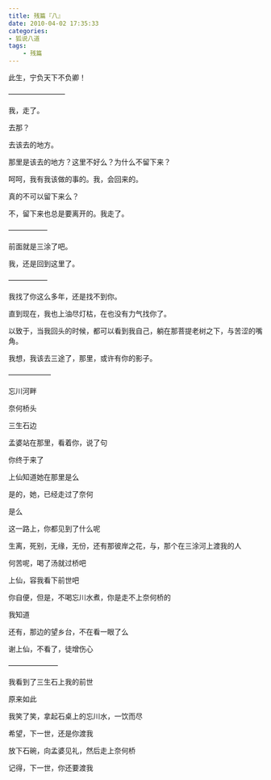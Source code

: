 ```yaml
---
title: 残篇『八』
date: 2010-04-02 17:35:33
categories:
- 狐说八道
tags:
    - 残篇
---
```


此生，宁负天下不负卿！

————————

我，走了。

去那？

去该去的地方。

那里是该去的地方？这里不好么？为什么不留下来？

呵呵，我有我该做的事的。我，会回来的。

真的不可以留下来么？

不，留下来也总是要离开的。我走了。

—————–

前面就是三涂了吧。

我，还是回到这里了。

—————–

我找了你这么多年，还是找不到你。

直到现在，我也上油尽灯枯，在也没有力气找你了。

以致于，当我回头的时候，都可以看到我自己，躺在那菩提老树之下，与苦涩的嘴角。

我想，我该去三途了，那里，或许有你的影子。

——————

忘川河畔

奈何桥头

三生石边

孟婆站在那里，看着你，说了句

你终于来了

上仙知道她在那里是么

是的，她，已经走过了奈何

是么

这一路上，你都见到了什么呢

生离，死别，无缘，无份，还有那彼岸之花，与，那个在三涂河上渡我的人

何苦呢，喝了汤就过桥吧

上仙，容我看下前世吧

你自便，但是，不喝忘川水煮，你是走不上奈何桥的

我知道

还有，那边的望乡台，不在看一眼了么

谢上仙，不看了，徒增伤心

———————

我看到了三生石上我的前世

原来如此

我笑了笑，拿起石桌上的忘川水，一饮而尽

希望，下一世，还是你渡我

放下石碗，向孟婆见礼，然后走上奈何桥

记得，下一世，你还要渡我